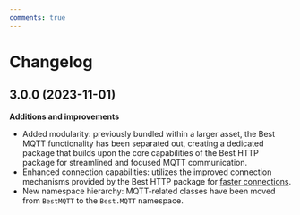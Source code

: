 ```yaml
---
comments: true
---
```


# Changelog

## 3.0.0 (2023-11-01)

__Additions and improvements__

- Added modularity: previously bundled within a larger asset, the Best MQTT functionality has been separated out, 
creating a dedicated package that builds upon the core capabilities of the Best HTTP package for streamlined and focused MQTT communication.
- Enhanced connection capabilities: utilizes the improved connection mechanisms provided by the Best HTTP package for [faster connections](../Shared/connections/racing.md).
- New namespace hierarchy: MQTT-related classes have been moved from `BestMQTT` to the `Best.MQTT` namespace.